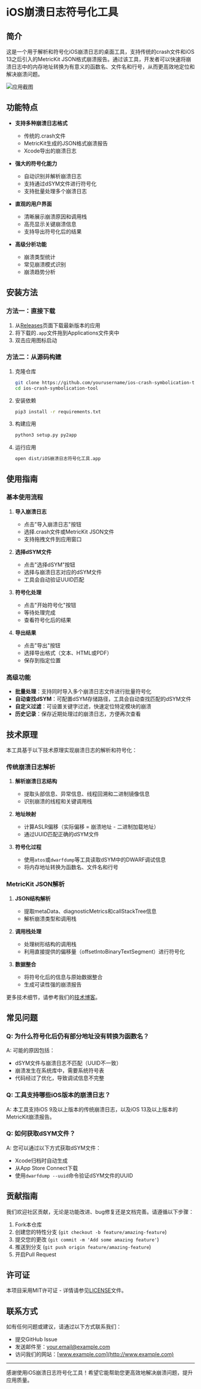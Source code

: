 # iOS崩溃日志符号化工具

## 简介

这是一个用于解析和符号化iOS崩溃日志的桌面工具，支持传统的crash文件和iOS 13之后引入的MetricKit JSON格式崩溃报告。通过该工具，开发者可以快速将崩溃日志中的内存地址转换为有意义的函数名、文件名和行号，从而更高效地定位和解决崩溃问题。

![应用截图](screenshot.png)

## 功能特点

- **支持多种崩溃日志格式**
  - 传统的.crash文件
  - MetricKit生成的JSON格式崩溃报告
  - Xcode导出的崩溃日志

- **强大的符号化能力**
  - 自动识别并解析崩溃日志
  - 支持通过dSYM文件进行符号化
  - 支持批量处理多个崩溃日志

- **直观的用户界面**
  - 清晰展示崩溃原因和调用栈
  - 高亮显示关键崩溃信息
  - 支持导出符号化后的结果

- **高级分析功能**
  - 崩溃类型统计
  - 常见崩溃模式识别
  - 崩溃趋势分析

## 安装方法

### 方法一：直接下载

1. 从[Releases](https://github.com/yourusername/ios-crash-symbolication-tool/releases)页面下载最新版本的应用
2. 将下载的`.app`文件拖到Applications文件夹中
3. 双击应用图标启动

### 方法二：从源码构建

1. 克隆仓库
   ```bash
   git clone https://github.com/yourusername/ios-crash-symbolication-tool.git
   cd ios-crash-symbolication-tool
   ```

2. 安装依赖
   ```bash
   pip3 install -r requirements.txt
   ```

3. 构建应用
   ```bash
   python3 setup.py py2app
   ```

4. 运行应用
   ```bash
   open dist/iOS崩溃日志符号化工具.app
   ```

## 使用指南

### 基本使用流程

1. **导入崩溃日志**
   - 点击"导入崩溃日志"按钮
   - 选择.crash文件或MetricKit JSON文件
   - 支持拖拽文件到应用窗口

2. **选择dSYM文件**
   - 点击"选择dSYM"按钮
   - 选择与崩溃日志对应的dSYM文件
   - 工具会自动验证UUID匹配

3. **符号化处理**
   - 点击"开始符号化"按钮
   - 等待处理完成
   - 查看符号化后的结果

4. **导出结果**
   - 点击"导出"按钮
   - 选择导出格式（文本、HTML或PDF）
   - 保存到指定位置

### 高级功能

- **批量处理**：支持同时导入多个崩溃日志文件进行批量符号化
- **自动查找dSYM**：可配置dSYM存储路径，工具会自动查找匹配的dSYM文件
- **自定义过滤**：可设置关键字过滤，快速定位特定模块的崩溃
- **历史记录**：保存近期处理过的崩溃日志，方便再次查看

## 技术原理

本工具基于以下技术原理实现崩溃日志的解析和符号化：

### 传统崩溃日志解析

1. **解析崩溃日志结构**
   - 提取头部信息、异常信息、线程回溯和二进制镜像信息
   - 识别崩溃的线程和关键调用栈

2. **地址映射**
   - 计算ASLR偏移（实际偏移 = 崩溃地址 - 二进制加载地址）
   - 通过UUID匹配正确的dSYM文件

3. **符号化过程**
   - 使用`atos`或`dwarfdump`等工具读取dSYM中的DWARF调试信息
   - 将内存地址转换为函数名、文件名和行号

### MetricKit JSON解析

1. **JSON结构解析**
   - 提取metaData、diagnosticMetrics和callStackTree信息
   - 解析崩溃类型和调用栈

2. **调用栈处理**
   - 处理树形结构的调用栈
   - 利用直接提供的偏移量（offsetIntoBinaryTextSegment）进行符号化

3. **数据整合**
   - 将符号化后的信息与原始数据整合
   - 生成可读性强的崩溃报告

更多技术细节，请参考我们的[技术博客](blog.md)。

## 常见问题

### Q: 为什么符号化后仍有部分地址没有转换为函数名？

A: 可能的原因包括：
- dSYM文件与崩溃日志不匹配（UUID不一致）
- 崩溃发生在系统库中，需要系统符号表
- 代码经过了优化，导致调试信息不完整

### Q: 工具支持哪些iOS版本的崩溃日志？

A: 本工具支持iOS 9及以上版本的传统崩溃日志，以及iOS 13及以上版本的MetricKit崩溃报告。

### Q: 如何获取dSYM文件？

A: 您可以通过以下方式获取dSYM文件：
- Xcode归档时自动生成
- 从App Store Connect下载
- 使用`dwarfdump --uuid`命令验证dSYM文件的UUID

## 贡献指南

我们欢迎社区贡献，无论是功能改进、bug修复还是文档完善。请遵循以下步骤：

1. Fork本仓库
2. 创建您的特性分支 (`git checkout -b feature/amazing-feature`)
3. 提交您的更改 (`git commit -m 'Add some amazing feature'`)
4. 推送到分支 (`git push origin feature/amazing-feature`)
5. 开启Pull Request

## 许可证

本项目采用MIT许可证 - 详情请参见[LICENSE](LICENSE)文件。

## 联系方式

如有任何问题或建议，请通过以下方式联系我们：

- 提交GitHub Issue
- 发送邮件至：your.email@example.com
- 访问我们的网站：[www.example.com](http://www.example.com)

---

感谢使用iOS崩溃日志符号化工具！希望它能帮助您更高效地解决崩溃问题，提升应用质量。 